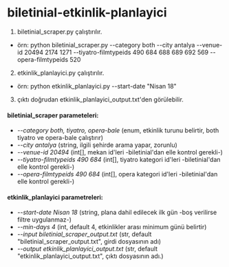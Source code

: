 # biletinial-etkinlik-planlayici

1. biletinial_scraper.py çalıştırılır.
  - örn: python biletinial_scraper.py --category both --city antalya --venue-id 20494 2174 1271 --tiyatro-filmtypeids 490 684 688 689 692 569 --opera-filmtypeids 520
2. etkinlik_planlayici.py çalıştırılır.
  - örn: python etkinlik_planlayici.py --start-date "Nisan 18"
3. çıktı doğrudan etkinlik_planlayici_output.txt'den görülebilir.

#### biletinial_scraper parameteleri:
  - *--category both, tiyatro, opera-bale*   (enum, etkinlik turunu belirtir, both tiyatro ve opera-bale çalıştırır)
  - *--city antalya*                          (string, ilgili şehirde arama yapar, zorunlu)
  - *--venue-id 20494*                        (int[], mekan id'leri -biletinial'dan elle kontrol gerekli-)
  - *--tiyatro-filmtypeids 490 684*           (int[], tiyatro kategori id'leri -biletinial'dan elle kontrol gerekli-)
  - *--opera-filmtypeids 490 684*             (int[], opera kategori id'leri -biletinial'dan elle kontrol gerekli-)
  
  
#### etkinlik_planlayici parametreleri:
  - *--start-date Nisan 18*                   (string, plana dahil edilecek ilk gün -boş verilirse filtre uygulanmaz-)
  - *--min-days 4*                            (int, default 4, etkinlikler arası minimum günü belirtir)
  - *--input biletinial_scraper_output.txt*   (str, default "biletinial_scraper_output.txt", girdi dosyasının adı)
  - *--output etkinlik_planlayici_output.txt* (str, default "etkinlik_planlayici_output.txt", çıktı dosyasının adı.)
